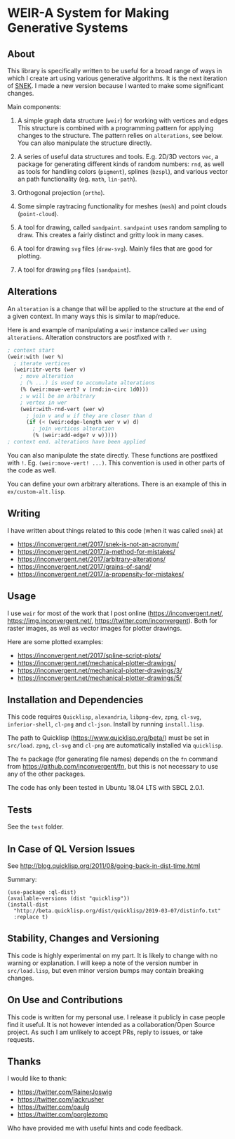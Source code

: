 # WEIR-A System for Making Generative Systems


## About

This library is specifically written to be useful for a broad range of ways in
which I create art using various generative algorithms. It is the next
iteration of [SNEK](https://github.com/inconvergent/snek). I made a new version
because I wanted to make some significant changes.

Main components:

1. A simple graph data structure (`weir`) for working with vertices and edges
   This structure is combined with a programming pattern for applying changes
   to the structure. The pattern relies on `alterations`, see below. You can
   also manipulate the structure directly.

2. A series of useful data structures and tools. E.g. 2D/3D vectors `vec`, a
   package for generating different kinds of random numbers: `rnd`, as well as
   tools for handling colors (`pigment`), splines (`bzspl`), and various vector
   an path functionality (eg. `math`, `lin-path`).

3. Orthogonal projection (`ortho`).

4. Some simple raytracing functionality for meshes (`mesh`) and point clouds
   (`point-cloud`).

5. A tool for drawing, called `sandpaint`. `sandpaint` uses random sampling to
   draw. This creates a fairly distinct and gritty look in many cases.

6. A tool for drawing `svg` files (`draw-svg`). Mainly files that are good for
   plotting.

7. A tool for drawing `png` files (`sandpaint`).


## Alterations

An `alteration` is a change that will be applied to the structure at the end of
a given context. In many ways this is similar to map/reduce.

Here is and example of manipulating a `weir` instance called `wer` using
`alterations`. Alteration constructors are postfixed with `?`.

```lisp
; context start
(weir:with (wer %)
  ; iterate vertices
  (weir:itr-verts (wer v)
    ; move alteration
    ; (% ...) is used to accumulate alterations
    (% (weir:move-vert? v (rnd:in-circ 1d0)))
    ; w will be an arbitrary
    ; vertex in wer
    (weir:with-rnd-vert (wer w)
      ; join v and w if they are closer than d
      (if (< (weir:edge-length wer v w) d)
        ; join vertices alteration
        (% (weir:add-edge? v w)))))
; context end. alterations have been applied
```

You can also manipulate the state directly. These functions are postfixed with
`!`.  Eg. `(weir:move-vert! ...)`. This convention is used in other parts of
the code as well.

You can define your own arbitrary alterations. There is an example of this in
`ex/custom-alt.lisp`.


## Writing

I have written about things related to this code (when it was called `snek`) at

  - https://inconvergent.net/2017/snek-is-not-an-acronym/
  - https://inconvergent.net/2017/a-method-for-mistakes/
  - https://inconvergent.net/2017/arbitrary-alterations/
  - https://inconvergent.net/2017/grains-of-sand/
  - https://inconvergent.net/2017/a-propensity-for-mistakes/


## Usage

I use `weir` for most of the work that I post online
(https://inconvergent.net/, https://img.inconvergent.net/,
https://twitter.com/inconvergent). Both for raster images, as well as vector
images for plotter drawings.

Here are some plotted examples:

 - https://inconvergent.net/2017/spline-script-plots/
 - https://inconvergent.net/mechanical-plotter-drawings/
 - https://inconvergent.net/mechanical-plotter-drawings/3/
 - https://inconvergent.net/mechanical-plotter-drawings/5/


## Installation and Dependencies

This code requires `Quicklisp`, `alexandria`, `libpng-dev`, `zpng`, `cl-svg`,
`inferior-shell`, `cl-png` and `cl-json`. Install by running `install.lisp`.

The path to Quicklisp (https://www.quicklisp.org/beta/) must be set in
`src/load`. `zpng`, `cl-svg` and `cl-png` are automatically installed via
`quicklisp`.

The `fn` package (for generating file names) depends on the `fn` command from
https://github.com/inconvergent/fn, but this is not necessary to use any of the
other packages.

The code has only been tested in Ubuntu 18.04 LTS with SBCL 2.0.1.


## Tests

See the `test` folder.


## In Case of QL Version Issues

See http://blog.quicklisp.org/2011/08/going-back-in-dist-time.html

Summary:

    (use-package :ql-dist)
    (available-versions (dist "quicklisp"))
    (install-dist
      "http://beta.quicklisp.org/dist/quicklisp/2019-03-07/distinfo.txt"
      :replace t)


## Stability, Changes and Versioning

This code is highly experimental on my part. It is likely to change with no
warning or explanation. I will keep a note of the version number in
`src/load.lisp`, but even minor version bumps may contain breaking changes.


## On Use and Contributions

This code is written for my personal use. I release it publicly in case people
find it useful. It is not however intended as a collaboration/Open Source
project. As such I am unlikely to accept PRs, reply to issues, or take
requests.


## Thanks

I would like to thank:

  - https://twitter.com/RainerJoswig
  - https://twitter.com/jackrusher
  - https://twitter.com/paulg
  - https://twitter.com/porglezomp

Who have provided me with useful hints and code feedback.

